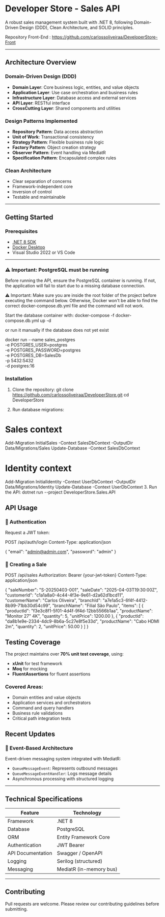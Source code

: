 # Developer Store - Sales API

A robust sales management system built with .NET 8, following Domain-Driven Design (DDD), Clean Architecture, and SOLID principles.

Repository Front-End : https://github.com/carlossoliveiraa/DeveloperStore-Front

---

## Architecture Overview

### Domain-Driven Design (DDD)
- **Domain Layer**: Core business logic, entities, and value objects
- **Application Layer**: Use case orchestration and business rules
- **Infrastructure Layer**: Database access and external services
- **API Layer**: RESTful interface
- **CrossCutting Layer**: Shared components and utilities

### Design Patterns Implemented
- **Repository Pattern**: Data access abstraction
- **Unit of Work**: Transactional consistency
- **Strategy Pattern**: Flexible business rule logic
- **Factory Pattern**: Object creation strategy
- **Observer Pattern**: Event handling via MediatR
- **Specification Pattern**: Encapsulated complex rules

### Clean Architecture
- Clear separation of concerns
- Framework-independent core
- Inversion of control
- Testable and maintainable

---

## Getting Started

### Prerequisites
- [.NET 8 SDK](https://dotnet.microsoft.com/en-us/download/dotnet/8.0)
- [Docker Desktop](https://www.docker.com/products/docker-desktop/)
- Visual Studio 2022 or VS Code

---

### ⚠️ Important: PostgreSQL must be running

Before running the API, ensure the PostgreSQL container is running.
If not, the application will fail to start due to a missing database connection.

⚠️ Important: Make sure you are inside the root folder of the project before executing the command below.
Otherwise, Docker won't be able to find the correct docker-compose.db.yml file and the command will not work.

Start the database container with:
docker-compose -f docker-compose.db.yml up -d

or run it manually if the database does not yet exist

docker run --name sales_postgres \
  -e POSTGRES_USER=postgres \
  -e POSTGRES_PASSWORD=postgres \
  -e POSTGRES_DB=SalesDb \
  -p 5432:5432 \
  -d postgres:16

### Installation

1. Clone the repository:
git clone https://github.com/carlossoliveiraa/DeveloperStore.git
cd DeveloperStore

3. Run database migrations:
# Sales context
Add-Migration InitialSales -Context SalesDbContext -OutputDir Data/Migrations/Sales
Update-Database -Context SalesDbContext

# Identity context
Add-Migration InitialIdentity -Context UserDbContext -OutputDir Data/Migrations/Identity
Update-Database -Context UserDbContext
3. Run the API:
dotnet run --project DeveloperStore.Sales.API

## API Usage

### 🔐 Authentication

Request a JWT token:

POST /api/auth/login
Content-Type: application/json

{
  "email": "admin@admin.com",
  "password": "admin"
}


### 🛒 Creating a Sale

POST /api/sales
Authorization: Bearer {your-jwt-token}
Content-Type: application/json

{
  "saleNumber": "S-20250403-001",
  "saleDate": "2025-04-03T19:30:00Z",
  "customerId": "c1a1a8a0-4c44-4f3e-9e61-d2a62d1bcd11",
  "customerName": "Carlos Oliveira",
  "branchId": "a7e1a5c3-6f4f-4412-8b99-71bb30d54c99",
  "branchName": "Filial São Paulo",
  "items": [
    {
      "productId": "f3e3c8f1-5f01-4d4f-9f4d-12bb5566b1aa",
      "productName": "Monitor 27\" 4K",
      "quantity": 5,
      "unitPrice": 1200.00
    },
    {
      "productId": "da8b1e9e-2334-4dc9-8b6a-5c27e8f5e33d",
      "productName": "Cabo HDMI 2m",
      "quantity": 2,
      "unitPrice": 50.00
    }
  ]
}

## Testing Coverage

The project maintains over **70% unit test coverage**, using:

- **xUnit** for test framework
- **Moq** for mocking
- **FluentAssertions** for fluent assertions

### Covered Areas:
- Domain entities and value objects
- Application services and orchestrators
- Command and query handlers
- Business rule validations
- Critical path integration tests

## Recent Updates

### 📣 Event-Based Architecture

Event-driven messaging system integrated with MediatR:
- `QueueMessageEvent`: Represents outbound messages
- `QueueMessageEventHandler`: Logs message details
- Asynchronous processing with structured logging

---

## Technical Specifications

| Feature            | Technology               |
|--------------------|---------------------------|
| Framework          | .NET 8                    |
| Database           | PostgreSQL                |
| ORM                | Entity Framework Core     |
| Authentication     | JWT Bearer                |
| API Documentation  | Swagger / OpenAPI         |
| Logging            | Serilog (structured)      |
| Messaging          | MediatR (in-memory bus)   |

---

## Contributing

Pull requests are welcome. Please review our contributing guidelines before submitting.
